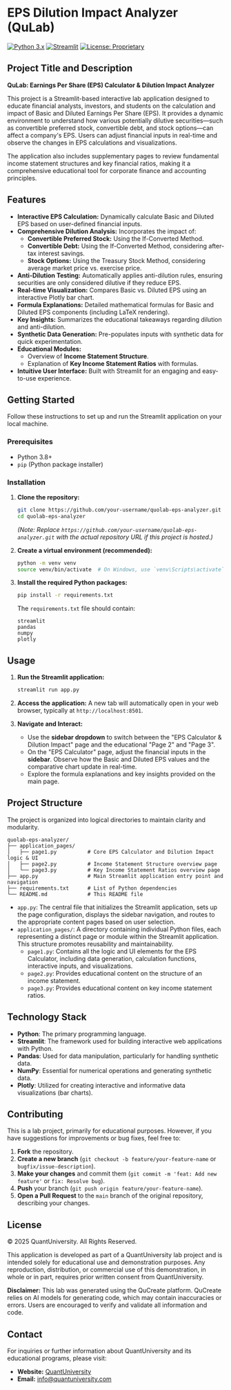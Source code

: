 # EPS Dilution Impact Analyzer (QuLab)

[![Python 3.x](https://img.shields.io/badge/Python-3.x-blue.svg)](https://www.python.org/)
[![Streamlit](https://img.shields.io/badge/Streamlit-App-ff69b4.svg)](https://streamlit.io/)
[![License: Proprietary](https://img.shields.io/badge/License-Proprietary-red.svg)](./LICENSE.md)

## Project Title and Description

**QuLab: Earnings Per Share (EPS) Calculator & Dilution Impact Analyzer**

This project is a Streamlit-based interactive lab application designed to educate financial analysts, investors, and students on the calculation and impact of Basic and Diluted Earnings Per Share (EPS). It provides a dynamic environment to understand how various potentially dilutive securities—such as convertible preferred stock, convertible debt, and stock options—can affect a company's EPS. Users can adjust financial inputs in real-time and observe the changes in EPS calculations and visualizations.

The application also includes supplementary pages to review fundamental income statement structures and key financial ratios, making it a comprehensive educational tool for corporate finance and accounting principles.

## Features

*   **Interactive EPS Calculation:** Dynamically calculate Basic and Diluted EPS based on user-defined financial inputs.
*   **Comprehensive Dilution Analysis:** Incorporates the impact of:
    *   **Convertible Preferred Stock:** Using the If-Converted Method.
    *   **Convertible Debt:** Using the If-Converted Method, considering after-tax interest savings.
    *   **Stock Options:** Using the Treasury Stock Method, considering average market price vs. exercise price.
*   **Anti-Dilution Testing:** Automatically applies anti-dilution rules, ensuring securities are only considered dilutive if they reduce EPS.
*   **Real-time Visualization:** Compares Basic vs. Diluted EPS using an interactive Plotly bar chart.
*   **Formula Explanations:** Detailed mathematical formulas for Basic and Diluted EPS components (including LaTeX rendering).
*   **Key Insights:** Summarizes the educational takeaways regarding dilution and anti-dilution.
*   **Synthetic Data Generation:** Pre-populates inputs with synthetic data for quick experimentation.
*   **Educational Modules:**
    *   Overview of **Income Statement Structure**.
    *   Explanation of **Key Income Statement Ratios** with formulas.
*   **Intuitive User Interface:** Built with Streamlit for an engaging and easy-to-use experience.

## Getting Started

Follow these instructions to set up and run the Streamlit application on your local machine.

### Prerequisites

*   Python 3.8+
*   `pip` (Python package installer)

### Installation

1.  **Clone the repository:**

    ```bash
    git clone https://github.com/your-username/quolab-eps-analyzer.git
    cd quolab-eps-analyzer
    ```

    *(Note: Replace `https://github.com/your-username/quolab-eps-analyzer.git` with the actual repository URL if this project is hosted.)*

2.  **Create a virtual environment (recommended):**

    ```bash
    python -m venv venv
    source venv/bin/activate  # On Windows, use `venv\Scripts\activate`
    ```

3.  **Install the required Python packages:**

    ```bash
    pip install -r requirements.txt
    ```

    The `requirements.txt` file should contain:
    ```
    streamlit
    pandas
    numpy
    plotly
    ```

## Usage

1.  **Run the Streamlit application:**

    ```bash
    streamlit run app.py
    ```

2.  **Access the application:**
    A new tab will automatically open in your web browser, typically at `http://localhost:8501`.

3.  **Navigate and Interact:**
    *   Use the **sidebar dropdown** to switch between the "EPS Calculator & Dilution Impact" page and the educational "Page 2" and "Page 3".
    *   On the "EPS Calculator" page, adjust the financial inputs in the **sidebar**. Observe how the Basic and Diluted EPS values and the comparative chart update in real-time.
    *   Explore the formula explanations and key insights provided on the main page.

## Project Structure

The project is organized into logical directories to maintain clarity and modularity.

```
quolab-eps-analyzer/
├── application_pages/
│   ├── page1.py          # Core EPS Calculator and Dilution Impact logic & UI
│   ├── page2.py          # Income Statement Structure overview page
│   └── page3.py          # Key Income Statement Ratios overview page
├── app.py                # Main Streamlit application entry point and navigation
├── requirements.txt      # List of Python dependencies
└── README.md             # This README file
```

*   `app.py`: The central file that initializes the Streamlit application, sets up the page configuration, displays the sidebar navigation, and routes to the appropriate content pages based on user selection.
*   `application_pages/`: A directory containing individual Python files, each representing a distinct page or module within the Streamlit application. This structure promotes reusability and maintainability.
    *   `page1.py`: Contains all the logic and UI elements for the EPS Calculator, including data generation, calculation functions, interactive inputs, and visualizations.
    *   `page2.py`: Provides educational content on the structure of an income statement.
    *   `page3.py`: Provides educational content on key income statement ratios.

## Technology Stack

*   **Python**: The primary programming language.
*   **Streamlit**: The framework used for building interactive web applications with Python.
*   **Pandas**: Used for data manipulation, particularly for handling synthetic data.
*   **NumPy**: Essential for numerical operations and generating synthetic data.
*   **Plotly**: Utilized for creating interactive and informative data visualizations (bar charts).

## Contributing

This is a lab project, primarily for educational purposes. However, if you have suggestions for improvements or bug fixes, feel free to:

1.  **Fork** the repository.
2.  **Create a new branch** (`git checkout -b feature/your-feature-name` or `bugfix/issue-description`).
3.  **Make your changes** and commit them (`git commit -m 'feat: Add new feature'` or `fix: Resolve bug`).
4.  **Push** your branch (`git push origin feature/your-feature-name`).
5.  **Open a Pull Request** to the `main` branch of the original repository, describing your changes.

## License

© 2025 QuantUniversity. All Rights Reserved.

This application is developed as part of a QuantUniversity lab project and is intended solely for educational use and demonstration purposes. Any reproduction, distribution, or commercial use of this demonstration, in whole or in part, requires prior written consent from QuantUniversity.

**Disclaimer:** This lab was generated using the QuCreate platform. QuCreate relies on AI models for generating code, which may contain inaccuracies or errors. Users are encouraged to verify and validate all information and code.

## Contact

For inquiries or further information about QuantUniversity and its educational programs, please visit:

*   **Website:** [QuantUniversity](https://www.quantuniversity.com/)
*   **Email:** [info@quantuniversity.com](mailto:info@quantuniversity.com)
